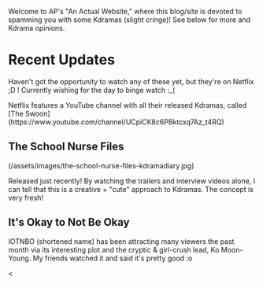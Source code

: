 <html>

<body>
<p> Welcome to AP's "An Actual Website," where this blog/site is devoted to spamming you with some Kdramas (slight cringe)! See below for more and Kdrama opinions. </p>
 
<h1> Recent Updates </h1>
<p> Haven't got the opportunity to watch any of these yet, but they're on Netflix ;D ! Currently wishing for the day to binge watch :_( </p>
<p> Netflix features a YouTube channel with all their released Kdramas, called [The Swoon](https://www.youtube.com/channel/UCpiCK8c6PBktcxq7Az_t4RQ) </p>

<h2> The School Nurse Files </h2>
(/assets/images/the-school-nurse-files-kdramadiary.jpg) 
<p> Released just recently! By watching the trailers and interview videos alone, I can tell that this is a creative + "cute" approach to Kdramas. The concept is very fresh! </p>

<h2> It's Okay to Not Be Okay </h2>

<p> IOTNBO (shortened name) has been attracting many viewers the past month via its interesting plot and the cryptic & girl-crush lead, Ko Moon-Young. My friends watched it and said it's pretty good :o </p>

<
